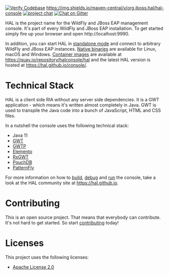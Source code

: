 [![Verify Codebase](https://github.com/hal/console/actions/workflows/verify.yml/badge.svg)](https://github.com/hal/console/actions/workflows/verify.yml) https://img.shields.io/maven-central/v/org.jboss.hal/hal-console [![project chat](https://img.shields.io/badge/zulip-join_chat-brightgreen.svg)](https://wildfly.zulipchat.com/#narrow/stream/174373-hal) [![Chat on Gitter](https://badges.gitter.im/hal/console.svg)](https://gitter.im/hal/console)

HAL is the project name for the WildFly and JBoss EAP management console. It's part of every WildFly and JBoss EAP installation. To get started simply fire up your browser and open http://localhost:9990.

In addition, you can start HAL in [standalone mode](https://hal.github.io/documentation/get-started/#standalone-mode) and connect to arbitrary WildFly and JBoss EAP instances. [Native binaries](https://hal.github.io/documentation/get-started/#native-binary) are available for Linux, macOS and Windows. [Container images](https://hal.github.io/documentation/get-started/#container) are available at https://quay.io/repository/halconsole/hal and the latest HAL version is hosted at https://hal.github.io/console/.  

# Technical Stack

HAL is a client side RIA without any server side dependencies. It is a GWT application - which means it's written almost completely in Java. GWT is used to transpile the Java code into a bunch of JavaScript, HTML and CSS files.

In a nutshell the console uses the following technical stack:

- Java 11
- [GWT](https://www.gwtproject.org/)
- [GWTP](https://github.com/ArcBees/GWTP)
- [Elemento](https://github.com/hal/elemento)
- [RxGWT](https://github.com/intendia-oss/rxgwt)
- [PouchDB](https://pouchdb.com/)
- [PatternFly](https://www.patternfly.org/)

For more information on how to [build](https://hal.github.io/development/build-run/#build), [debug](https://hal.github.io/development/build-run/#debug) and [run](https://hal.github.io/documentation/get-started/) the console, take a look at the HAL community site at https://hal.github.io.

# Contributing

This is an open source project. That means that everybody can contribute. It's not hard to get started. So start [contributing](CONTRIBUTING.md) today!

# Licenses

This project uses the following licenses:

* [Apache License 2.0](https://repository.jboss.org/licenses/apache-2.0.txt)
